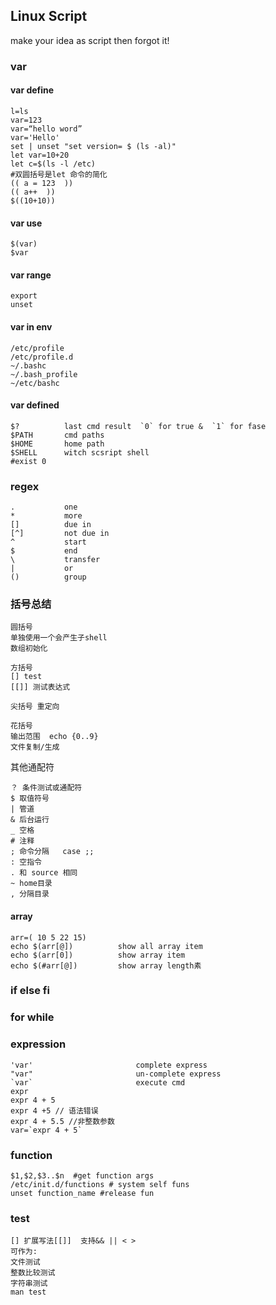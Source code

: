 ## Linux Script
make your idea as script then forgot it!

### var
#### var define

```
l=ls
var=123
var=“hello word”
var='Hello'
set | unset "set version= $ (ls -al)"
let var=10+20
let c=$(ls -l /etc)
#双圆括号是let 命令的简化
(( a = 123  ))
(( a++  ))
$((10+10))
```

#### var use

```
$(var)
$var
```

#### var range

```
export
unset
```


#### var in env
```
/etc/profile
/etc/profile.d
~/.bashc
~/.bash_profile
~/etc/bashc
```

#### var defined
```
$?          last cmd result  `0` for true &  `1` for fase
$PATH       cmd paths
$HOME       home path
$SHELL      witch scsript shell
#exist 0 
```

### regex
```
.           one
*           more
[]          due in
[^]         not due in
^           start
$           end
\           transfer
|           or
()          group
```

### 括号总结
```
圆括号
单独使用一个会产生子shell 
数组初始化

方括号 
[] test
[[]] 测试表达式

尖括号 重定向

花括号
输出范围  echo {0..9}
文件复制/生成
```

其他通配符
```
？ 条件测试或通配符
$ 取值符号
| 管道
& 后台运行
_ 空格
# 注释
; 命令分隔   case ;; 
: 空指令
. 和 source 相同
~ home目录
, 分隔目录

```

#### array
```
arr=( 10 5 22 15)
echo $(arr[@])          show all array item
echo $(arr[0])          show array item
echo $(#arr[@])         show array length素
```

### if else fi

### for while

### expression 
```
'var'                       complete express
"var"                       un-complete express
`var`                       execute cmd
expr
expr 4 + 5 
expr 4 +5 // 语法错误
expr 4 + 5.5 //非整数参数
var=`expr 4 + 5`
```

### function
```
$1,$2,$3..$n  #get function args
/etc/init.d/functions # system self funs
unset function_name #release fun
```

### test
```
[] 扩展写法[[]]  支持&& || < > 
可作为:
文件测试
整数比较测试
字符串测试
man test 
```

